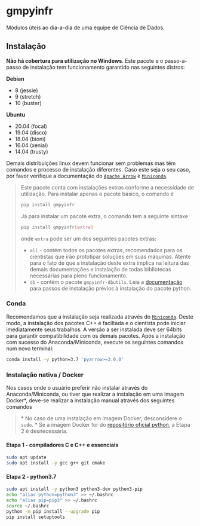 # gmpyinfr

Módulos úteis ao dia-a-dia de uma equipe de Ciência de Dados.

## Instalação

**Não há cobertura para utilização no Windows**. Este pacote e o passo-a-passo de instalação tem funcionamento garantido nas seguintes distros:

**Debian**

- 8 (jessie)
- 9 (stretch)
- 10 (buster)

**Ubuntu**

- 20.04 (focal)
- 19.04 (disco)
- 18.04 (bioni)
- 16.04 (xenial)
- 14.04 (trusty)

Demais distribuições linux devem funcionar sem problemas mas têm comandos e processo de instalação diferentes. Caso este seja o seu caso, por favor verifique a documentação do [`Apache Arrow`](https://arrow.apache.org/install/) e [`Miniconda`](https://docs.conda.io/en/latest/miniconda.html).

> Este pacote conta com instalações extras conforme a necessidade de utilização. Para instalar apenas o pacote básico, o comando é
>
> ```bash
> pip install gmpyinfr
> ```
>
> Já para instalar um pacote extra, o comando tem a seguinte sintaxe
>
> ```bash
> pip install gmpyinfr[extra]
> ```
>
> onde `extra` pode ser um dos seguintes pacotes extras:
>
> - `all` - contém todos os pacotes extras, recomendados para os cientistas que irão prototipar soluções em suas máquinas. Atente para o fato de que a instalação deste extra implica na leitura das demais documentações e instalação de todas bibliotecas necessárias para pleno funcionamento.
> - `db` - contém o pacote `gmpyinfr-dbutils`. Leia a [documentação](https://github.com/anewmanvs/gmpyinfr_dbutils) para passos de instalação prévios à instalação do pacote python.

### Conda

Recomendamos que a instalação seja realizada através do [`Miniconda`](https://docs.conda.io/en/latest/miniconda.html). Deste modo, a instalação dos pacotes C++ é faciltada e o cientista pode iniciar imediatamente seus trabalhos. A versão a ser instalada deve ser 64bits para garantir compatibilidade com os demais pacotes. Após a instalação com sucesso do Anaconda/Miniconda, execute os seguintes comandos num novo terminal:

```bash
conda install -y python=3.7 'pyarrow>=3.0.0'
```

### Instalação nativa / Docker

Nos casos onde o usuário preferir não instalar através do Anaconda/Miniconda, ou tiver que realizar a instalação em uma imagem Docker*, deve-se realizar a instalação manual através dos seguintes comandos

> \* No caso de uma instalação em imagem Docker, desconsidere o `sudo`.
> \* Se a imagem Docker for do [repositório oficial python](https://hub.docker.com/_/python), a Etapa 2 é desnecessária.

#### Etapa 1 - compiladores C e C++ e essenciais

```bash
sudo apt update
sudo apt install -y gcc g++ git cmake
```

#### Etapa 2 - python3.7

```bash
sudo apt install -y python3 python3-dev python3-pip
echo "alias python=python3" >> ~/.bashrc
echo "alias pip=pip3" >> ~/.bashrc
source ~/.bashrc
python -m pip install --upgrade pip
pip install setuptools
```


